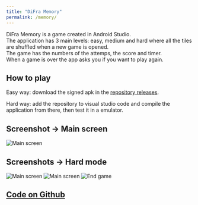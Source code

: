 ```yaml
---
title: "DiFra Memory"
permalink: /memory/
---
```

DiFra Memory is a game created in Android Studio.  
The application has 3 main levels: easy, medium and hard where all the tiles are shuffled when a new game is opened.  
The game has the numbers of the attemps, the score and timer.  
When a game is over the app asks you if you want to play again.

## How to play

Easy way: download the signed apk in the [repository releases](https://github.com/MarcoDiFrancesco/DiFraMemory/releases/latest).

Hard way: add the repository to visual studio code and compile the application from there, then test it in a emulator.

## Screenshot → Main screen

![Main screen](https://github.com/MarcoDiFrancesco/DiFraMemory/raw/master/assets/screenshot/MainScreen.png)

## Screenshots → Hard mode

![Main screen](https://github.com/MarcoDiFrancesco/DiFraMemory/raw/master/assets/screenshot/ChoiseCorrect.png)
![Main screen](https://github.com/MarcoDiFrancesco/DiFraMemory/raw/master/assets/screenshot/ChoiseNotCorrect.png)
![End game](https://github.com/MarcoDiFrancesco/DiFraMemory/raw/master/assets/screenshot/EndGame.png)

## [Code on Github](https://github.com/MarcoDiFrancesco/DiFraMemory)
